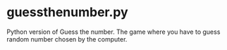# guessthenumber.py
Python version of Guess the number. The game where you have to guess random number chosen by the computer.
